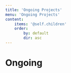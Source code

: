 ```yaml
---
title: 'Ongoing Projects'
menu: 'Ongoing Projects'
content:
    items: '@self.children'
    order:
        by: default
        dir: asc
---
```


<h1>Ongoing</h1>
